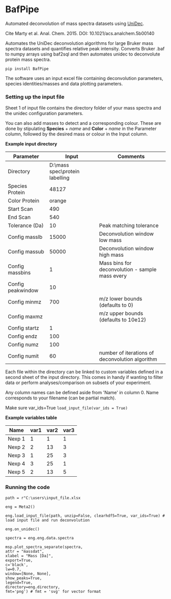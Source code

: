 # BafPipe
Automated deconvolution of mass spectra datasets using [UniDec](https://github.com/michaelmarty/UniDec).

Cite Marty et al. Anal. Chem. 2015. DOI: 10.1021/acs.analchem.5b00140

Automates the UniDec deconvolution algorithms for large Bruker mass spectra datasets and quantifies relative peak intensity. Converts Bruker .baf to numpy arrays using baf2sql and then automates unidec to deconvolute protein mass spectra. 

`pip install BafPipe`

The software uses an input excel file containing deconvolution parameters, species identities/masses and data plotting parameters. 

### Setting up the input file

Sheet 1 of input file contains the directory folder of your mass spectra and the unidec configuration parameters. 

You can also add masses to detect and a corresponding colour. These are done by stipulating **Species** + *name* and **Color** + *name* in the Parameter column, followed by the desired mass or colour in the Input column.


**Example input directory**

| Parameter | Input | Comments |
| --- | --- |--- |
|Directory|D:\mass spec\protein labelling|
|Species Protein| 48127|
|Color Protein| orange|
|Start Scan|	490	|
|End Scan|540	|
|Tolerance (Da)	|10	|Peak matching tolerance |
|Config masslb	|15000|	Deconvolution window low mass|
|Config massub	|50000|	Deconvolution window high mass|
|Config massbins|	1|Mass bins for deconvolution - sample mass every|
|Config peakwindow|	10|	|
|Config minmz|	700|	m/z lower bounds (defaults to 0)|
|Config maxmz|		|m/z upper bounds (defaults to 10e12)|
|Config startz|	1	| |
|Config endz|	100	| |
|Config numz|	100	| |
|Config numit|	60	|number of iterations of deconvolution algorithm|

Each file within the directory can be linked to custom variables defined in a second sheet of the input directory. This comes in handy if wanting to filter data or perform analyses/comparison on subsets of your experiment. 

Any column names can be defined aside from 'Name' in column 0. Name corresponds to your filename (can be partial match).

Make sure var_ids=True ```load_input_file(var_ids = True)```  

**Example variables table**

|Name|	var1	|var2|var3|
| --- | --- | --- | --- |
|Nexp 1	|1	|1	|1|
|Nexp 2	|2	|13	|3|
|Nexp 3	|1	|25	|3|
|Nexp 4	|3	|25	|1|
|Nexp 5	|2	|13	|5|

### Running the code
```
path = r"C:\users\input_file.xlsx

eng = Meta2()

eng.load_input_file(path, unzip=False, clearhdf5=True, var_ids=True) # load input file and run deconvolution

eng.on_unidec()

spectra = eng.eng.data.spectra

msp.plot_spectra_separate(spectra,
attr = "massdat",
xlabel = "Mass [Da]", 
export=True,
c='black',
lw=0.7,
window=[None, None],
show_peaks=True,
legend=True,
directory=eng.directory,
fmt='png') # fmt = 'svg' for vector format





